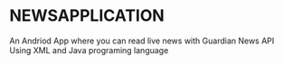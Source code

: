 # NEWSAPPLICATION
An Andriod App where you can read live news with Guardian News API
Using XML and Java programing language 

